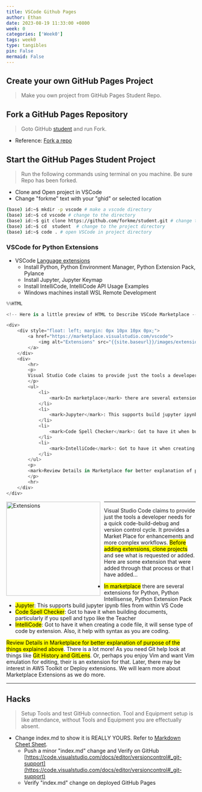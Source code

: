 ```yaml
---
title: VSCode Github Pages
author: Ethan
date: 2023-08-19 11:33:00 +0800
week: 0
categories: ['Week0']
tags: week0
type: tangibles
pin: False
mermaid: False
---
```


## Create your own GitHub Pages Project
> Make you own project from GitHub Pages Student Repo.

## Fork a GitHub Pages Repository
> Goto GitHub [student](https://github.com/nighthawkcoders/student) and run Fork.

- Reference: [Fork a repo](https://docs.github.com/en/get-started/quickstart/fork-a-repo)

## Start the GitHub Pages Student Project
> Run the following commands using terminal on you machine.  Be sure Repo has been forked.

- Clone and Open project in VSCode
- Change "forkme" text with your "ghid" or selected location


```bash
(base) id:~$ mkdir -p vscode # make a vscode directory
(base) id:~$ cd vscode # change to the directory
(base) id:~$ git clone https://github.com/forkme/student.git # change to your repo
(base) id:~$ cd  student  # change to the project directory
(base) id:~$ code . # open VSCode in project directory
```

### VSCode for Python Extensions
- VSCode [Language extensions](https://code.visualstudio.com/docs/languages/overview)
    - Install Python, Python Environment Manager, Python Extension Pack, Pylance
    - Install Jupyter, Jupyter Keymap
    - Install IntelliCode, IntelliCode API Usage Examples
    - Windows machines install WSL Remote Development


```python
%%HTML

<!-- Here is a little preview of HTML to Describe VSCode Marketplace -->

<div>
    <div style="float: left; margin: 0px 10px 10px 0px;">
        <a href="https://marketplace.visualstudio.com/vscode">
            <img alt="Extensions" src="{{site.baseurl}}/images/extensions.png" title="VS Code Marketplace" width="250">
        </a>
    </div>
    <div>
        <hr>
        <p>
        Visual Studio Code claims to provide just the tools a developer needs for a quick code-build-debug and version control cycle.  It provides a Market Place for enhancements and more complex workflows.  <mark>Before adding extensions, clone projects</mark> and see what is requested or added.  Here are some extension that were added through that process or that I have added...
        </p>
        <ul>
            <li>
                <mark>In marketplace</mark> there are several extensions for Python, Python Intellisense, Python Extension Pack
            </li>
            <li>
                <mark>Jupyter</mark>: This supports build jupyter ipynb files from within VS Code
            </li>
            <li>
                <mark>Code Spell Checker</mark>: Got to have it when building documents, particularly if you spell and typo like the Teacher
            </li>
            <li>
                <mark>IntelliCode</mark>: Got to have it when creating a code file, it will sense type of code by extension.  Also, it help with syntax as you are coding.
            </li>
        </ul>
        <p>
        <mark>Review Details in Marketplace for better explanation of purpose of the things explained above</mark>. There is a lot more!  As you need Git help look at things like <mark>Git History and GitLens</mark>.  Or, perhaps you enjoy Vim and want Vim emulation for editing, their is an extension for that.  Later, there may be interest in AWS Toolkit or Deploy extensions.  We will learn more about Marketplace Extensions as we do more.
        </p>
        <hr>
    </div>
</div>
```



<!-- Here is a little preview of HTML to Describe VSCode Marketplace -->

<div>
    <div style="float: left; margin: 0px 10px 10px 0px;">
        <a href="https://marketplace.visualstudio.com/vscode">
            <img alt="Extensions" src="{{site.baseurl}}/images/extensions.png" title="VS Code Marketplace" width="250">
        </a>
    </div>
    <div>
        <hr>
        <p>
        Visual Studio Code claims to provide just the tools a developer needs for a quick code-build-debug and version control cycle.  It provides a Market Place for enhancements and more complex workflows.  <mark>Before adding extensions, clone projects</mark> and see what is requested or added.  Here are some extension that were added through that process or that I have added...
        </p>
        <ul>
            <li>
                <mark>In marketplace</mark> there are several extensions for Python, Python Intellisense, Python Extension Pack
            </li>
            <li>
                <mark>Jupyter</mark>: This supports build jupyter ipynb files from within VS Code
            </li>
            <li>
                <mark>Code Spell Checker</mark>: Got to have it when building documents, particularly if you spell and typo like the Teacher
            </li>
            <li>
                <mark>IntelliCode</mark>: Got to have it when creating a code file, it will sense type of code by extension.  Also, it help with syntax as you are coding.
            </li>
        </ul>
        <p>
        <mark>Review Details in Marketplace for better explanation of purpose of the things explained above</mark>. There is a lot more!  As you need Git help look at things like <mark>Git History and GitLens</mark>.  Or, perhaps you enjoy Vim and want Vim emulation for editing, their is an extension for that.  Later, there may be interest in AWS Toolkit or Deploy extensions.  We will learn more about Marketplace Extensions as we do more.
        </p>
        <hr>
    </div>
</div>



## Hacks
> Setup Tools and test GitHub connection. Tool and Equipment setup is like attendance, without Tools and Equipment you are effectually absent.
- Change index.md to show it is REALLY YOURS.  Refer to [Markdown Cheet Sheet](https://www.markdownguide.org/cheat-sheet/).
    - Push a minor "index.md" change and Verify on GitHub [https://code.visualstudio.com/docs/editor/versioncontrol#_git-support](https://code.visualstudio.com/docs/editor/versioncontrol#_git-support)
    - Verify "index.md" change on deployed GitHub Pages


